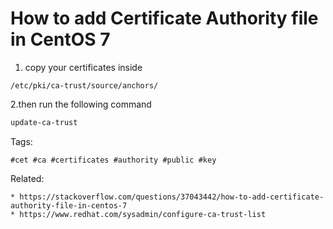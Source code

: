# How to add Certificate Authority file in CentOS 7

1. copy your certificates inside
```bsah
/etc/pki/ca-trust/source/anchors/
```
2.then run the following command
```bash
update-ca-trust
```

Tags:
```
#cet #ca #certificates #authority #public #key
```

Related:
```
* https://stackoverflow.com/questions/37043442/how-to-add-certificate-authority-file-in-centos-7
* https://www.redhat.com/sysadmin/configure-ca-trust-list
```
